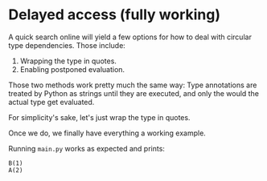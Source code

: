 # Delayed access (fully working)

A quick search online will yield a few options for how to deal with circular type dependencies. Those include:

1. Wrapping the type in quotes.
2. Enabling postponed evaluation.

Those two methods work pretty much the same way: Type annotations are treated
by Python as strings until they are executed, and only the would the actual
type get evaluated.

For simplicity's sake, let's just wrap the type in quotes.

Once we do, we finally have everything a working example.

Running `main.py` works as expected and prints:
```
B(1)
A(2)
```
